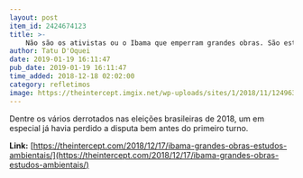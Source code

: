 ```yaml
---
layout: post
item_id: 2424674123
title: >-
    Não são os ativistas ou o Ibama que emperram grandes obras. São estudos ambientais mal feitos.
author: Tatu D'Oquei
date: 2019-01-19 16:11:47
pub_date: 2019-01-19 16:11:47
time_added: 2018-12-18 02:02:00
category: refletimos
image: https://theintercept.imgix.net/wp-uploads/sites/1/2018/11/12496394-high-1542917501.jpeg?auto=compress%2Cformat&q=90&fit=crop&w=1200&h=800
---
```


Dentre os vários derrotados nas eleições brasileiras de 2018, um em especial já havia perdido a disputa bem antes do primeiro turno.

**Link:** [https://theintercept.com/2018/12/17/ibama-grandes-obras-estudos-ambientais/](https://theintercept.com/2018/12/17/ibama-grandes-obras-estudos-ambientais/)


